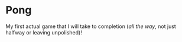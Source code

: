 # Pong
 My first actual game that I will take to completion (_all the way_, not just halfway or leaving unpolished)!
